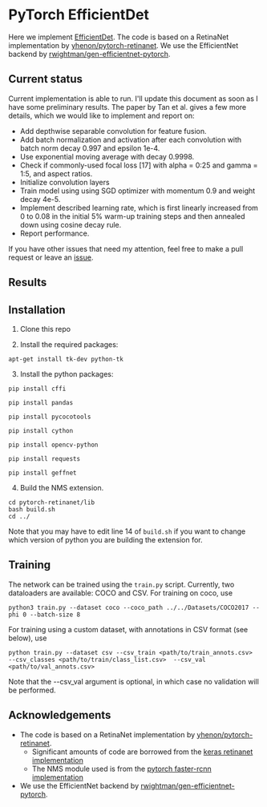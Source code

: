 # PyTorch EfficientDet
Here we implement [EfficientDet](https://arxiv.org/abs/1911.09070). The code is based on a RetinaNet implementation by [yhenon/pytorch-retinanet](https://github.com/yhenon/pytorch-retinanet). We use the EfficientNet backend by [rwightman/gen-efficientnet-pytorch](https://github.com/rwightman/gen-efficientnet-pytorch).

## Current status
Current implementation is able to run. I'll update this document as soon as I have some preliminary results. The paper by Tan et al. gives a few more details, which we would like to implement and report on:
* Add depthwise separable convolution for feature fusion.
* Add batch normalization and activation after each convolution with batch norm decay 0.997 and epsilon 1e-4.
* Use exponential moving average with decay 0.9998.
* Check if commonly-used focal loss [17] with alpha = 0:25 and gamma = 1:5, and aspect ratios.
* Initialize convolution layers
* Train model using using SGD optimizer with momentum 0.9 and weight decay 4e-5.
* Implement described learning rate, which is first linearly increased from 0 to 0.08 in the initial 5% warm-up training steps and then annealed down using cosine decay rule. 
* Report performance.

If you have other issues that need my attention, feel free to make a pull request or leave an [issue](https://github.com/tristandb/EfficientDet-PyTorch/issues). 

## Results

## Installation

1) Clone this repo

2) Install the required packages:

```
apt-get install tk-dev python-tk
```

3) Install the python packages:
	
```
pip install cffi

pip install pandas

pip install pycocotools

pip install cython

pip install opencv-python

pip install requests

pip install geffnet

```

4) Build the NMS extension.

```
cd pytorch-retinanet/lib
bash build.sh
cd ../
```

Note that you may have to edit line 14 of `build.sh` if you want to change which version of python you are building the extension for.

## Training

The network can be trained using the `train.py` script. Currently, two dataloaders are available: COCO and CSV. For training on coco, use

```
python3 train.py --dataset coco --coco_path ../../Datasets/COCO2017 --phi 0 --batch-size 8
```

For training using a custom dataset, with annotations in CSV format (see below), use

```
python train.py --dataset csv --csv_train <path/to/train_annots.csv>  --csv_classes <path/to/train/class_list.csv>  --csv_val <path/to/val_annots.csv>
```

Note that the --csv_val argument is optional, in which case no validation will be performed.

## Acknowledgements
- The code is based on a RetinaNet implementation by [yhenon/pytorch-retinanet](https://github.com/yhenon/pytorch-retinanet). 
    - Significant amounts of code are borrowed from the [keras retinanet implementation](https://github.com/fizyr/keras-retinanet)
    - The NMS module used is from the [pytorch faster-rcnn implementation](https://github.com/ruotianluo/pytorch-faster-rcnn)
- We use the EfficientNet backend by [rwightman/gen-efficientnet-pytorch](https://github.com/rwightman/gen-efficientnet-pytorch).